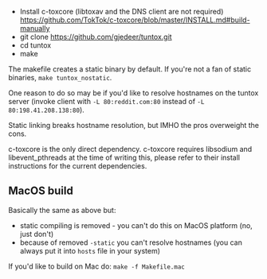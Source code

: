 * Install c-toxcore (libtoxav and the DNS client are not required) https://github.com/TokTok/c-toxcore/blob/master/INSTALL.md#build-manually
* git clone https://github.com/gjedeer/tuntox.git
* cd tuntox
* make

The makefile creates a static binary by default. If you're not a fan of static binaries, `make tuntox_nostatic`. 

One reason to do so may be if you'd like to resolve hostnames on the tuntox server (invoke client with `-L 80:reddit.com:80` instead of `-L 80:198.41.208.138:80`). 

Static linking breaks hostname resolution, but IMHO the pros overweight the cons.

c-toxcore is the only direct dependency. c-toxcore requires libsodium and libevent_pthreads at the time of writing this, please refer to their install instructions for the current dependencies.

## MacOS build
Basically the same as above but:

* static compiling is removed - you can't do this on MacOS platform (no, just don't)
* because of removed `-static` you can't resolve hostnames (you can always put it into `hosts` file in your system)

If you'd like to build on Mac do: `make -f Makefile.mac`

